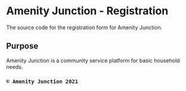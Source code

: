 # Amenity Junction - Registration
The source code for the registration form for Amenity Junction.

## Purpose
Amenity Junction is a community service platform for basic household needs.

### `© Amenity Junction 2021`
